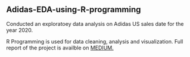 ## Adidas-EDA-using-R-programming

Conducted an exploratoey data analysis on Adidas US sales date for the year 2020.

R Programming is used for data cleaning, analysis and visualization. Full report of the project is availble on [MEDIUM.](https://medium.com/@atollysamuel/exploratory-data-analysis-using-r-adidas-sales-b051666f0752)
